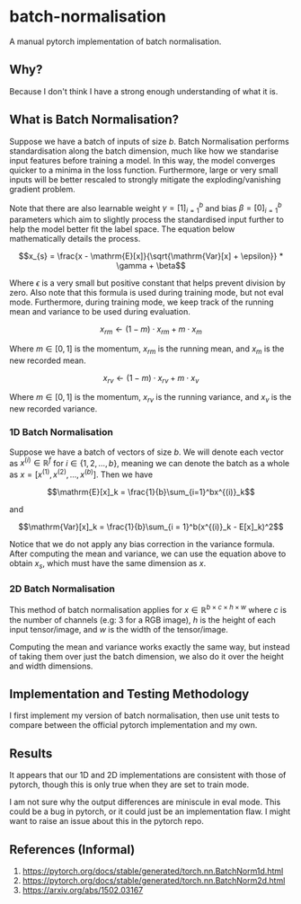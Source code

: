 # batch-normalisation
A manual pytorch implementation of batch normalisation.
## Why?
Because I don't think I have a strong enough understanding of what it is.
## What is Batch Normalisation?
Suppose we have a batch of inputs of size $b$. Batch Normalisation performs standardisation along the batch dimension, much like how we standarise input features before training a model. In this way, the model converges quicker to a minima in the loss function. Furthermore, large or very small inputs will be better rescaled to strongly mitigate the exploding/vanishing gradient problem.

Note that there are also learnable weight $`\gamma = [1]_{i=1}^b`$ and bias $`\beta = [0]_{i = 1}^b`$ parameters which aim to slightly process the standardised input further to help the model better fit the label space. The equation below mathematically details the process.

$$x_{s} = \frac{x - \mathrm{E}[x]}{\sqrt{\mathrm{Var}[x] + \epsilon}} * \gamma + \beta$$

Where $`\epsilon`$ is a very small but positive constant that helps prevent division by zero. Also note that this formula is used during training mode, but not eval mode. Furthermore, during training mode, we keep track of the running mean and variance to be used during evaluation.

$$x_{rm} \leftarrow (1 - m) \cdot x_{rm} + m \cdot x_m$$

Where $`m \in [0,1]`$ is the momentum, $`x_{rm}`$ is the running mean, and $`x_m`$ is the new recorded mean.

$$x_{rv} \leftarrow (1 - m) \cdot x_{rv} + m \cdot x_v$$

Where $`m \in [0,1]`$ is the momentum, $`x_{rv}`$ is the running variance, and $`x_v`$ is the new recorded variance.
### 1D Batch Normalisation
Suppose we have a batch of vectors of size $`b`$. We will denote each vector as $`x^{(i)} \in \mathbb{R}^f`$ for $`i \in \{1,2,\dots,b\}`$, meaning we can denote the 
batch as a whole as $`x = [x^{(1)}, x^{(2)}, \dots, x^{(b)}]`$. Then we have

$$\mathrm{E}[x]_k = \frac{1}{b}\sum_{i=1}^bx^{(i)}_k$$

and

$$\mathrm{Var}[x]_k = \frac{1}{b}\sum_{i = 1}^b(x^{(i)}_k - E[x]_k)^2$$

Notice that we do not apply any bias correction in the variance formula. After computing the mean and variance, we can use the equation above to obtain $`x_s`$, which must have the same dimension as $`x`$.
### 2D Batch Normalisation
This method of batch normalisation applies for $`x \in \mathbb{R}^{b\times c\times h \times w}`$ where $`c`$ is the number of channels (e.g: 3 for a RGB image), $`h`$ is the height of each input tensor/image, and $`w`$ is the width of the tensor/image.

Computing the mean and variance works exactly the same way, but instead of taking them over just the batch dimension, we also do it over the height and width dimensions.

## Implementation and Testing Methodology
I first implement my version of batch normalisation, then use unit tests to compare between the official pytorch implementation and my own.

## Results
It appears that our 1D and 2D implementations are consistent with those of pytorch, though this is only true when they are set to train mode.

I am not sure why the output differences are miniscule in eval mode. This could be a bug in pytorch, or it could just be an implementation flaw. I might want to raise an issue about this in the pytorch repo.

## References (Informal)
1. https://pytorch.org/docs/stable/generated/torch.nn.BatchNorm1d.html
2. https://pytorch.org/docs/stable/generated/torch.nn.BatchNorm2d.html
3. https://arxiv.org/abs/1502.03167
